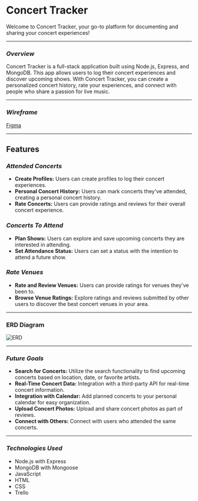 # Concert Tracker

Welcome to Concert Tracker, your go-to platform for documenting and sharing your concert experiences!

***

### **_Overview_**
Concert Tracker is a full-stack application built using Node.js, Express, and MongoDB. This app allows users to log their concert experiences and discover upcoming shows. With Concert Tracker, you can create a personalized concert history, rate your experiences, and connect with people who share a passion for live music.
***

### _Wireframe_
[Figma](https://www.figma.com/file/HYjOIeONqQTFtDkag8uOVn/concert-tracker-wireframe?type=design&node-id=0%3A1&mode=design&t=xG1x7BYbEVjT36Dh-1)

***

## Features

### **_Attended Concerts_**
- **Create Profiles:** Users can create profiles to log their concert experiences.
- **Personal Concert History:** Users can mark concerts they've attended, creating a personal concert history.
- **Rate Concerts:** Users can provide ratings and reviews for their overall concert experience.

### **_Concerts To Attend_**
- **Plan Shows:** Users can explore and save upcoming concerts they are interested in attending.
- **Set Attendance Status:** Users can set a status with the intention to attend a future show.

### **_Rate Venues_**
- **Rate and Review Venues:** Users can provide ratings for venues they've been to.
- **Browse Venue Ratings:** Explore ratings and reviews submitted by other users to discover the best concert venues in your area.

***

### ERD Diagram

![ERD](https://i.imgur.com/tFIvtLj.png)

***

### **_Future Goals_**
- **Search for Concerts:** Utilize the search functionality to find upcoming concerts based on location, date, or favorite artists.
- **Real-Time Concert Data:** Integration with a third-party API for real-time concert information.
- **Integration with Calendar:** Add planned concerts to your personal calendar for easy organization.
- **Upload Concert Photos:** Upload and share concert photos as part of reviews.
- **Connect with Others:** Connect with users who attended the same concerts.

***

### **_Technologies Used_**
- Node.js with Express
- MongoDB with Mongoose
- JavaScript
- HTML
- CSS
- Trello

